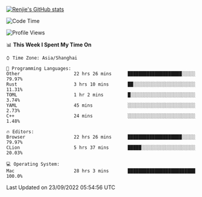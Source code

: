 [![Renjie's GitHub stats](https://github-readme-stats.vercel.app/api?username=liurenjie1024&show_icons=true&theme=chartreuse-dark)](https://github.com/anuraghazra/github-readme-stats)

<!--START_SECTION:waka-->
![Code Time](http://img.shields.io/badge/Code%20Time-184%20hrs%203%20mins-blue)

![Profile Views](http://img.shields.io/badge/Profile%20Views-18-blue)

📊 **This Week I Spent My Time On** 

```text
⌚︎ Time Zone: Asia/Shanghai

💬 Programming Languages: 
Other                    22 hrs 26 mins      ████████████████████░░░░░   79.97% 
Rust                     3 hrs 10 mins       ██░░░░░░░░░░░░░░░░░░░░░░░   11.31% 
TOML                     1 hr 2 mins         █░░░░░░░░░░░░░░░░░░░░░░░░   3.74% 
YAML                     45 mins             ░░░░░░░░░░░░░░░░░░░░░░░░░   2.73% 
C++                      24 mins             ░░░░░░░░░░░░░░░░░░░░░░░░░   1.48%

🔥 Editors: 
Browser                  22 hrs 26 mins      ████████████████████░░░░░   79.97% 
CLion                    5 hrs 37 mins       █████░░░░░░░░░░░░░░░░░░░░   20.03%

💻 Operating System: 
Mac                      28 hrs 3 mins       █████████████████████████   100.0%

```


 Last Updated on 23/09/2022 05:54:56 UTC
<!--END_SECTION:waka-->


